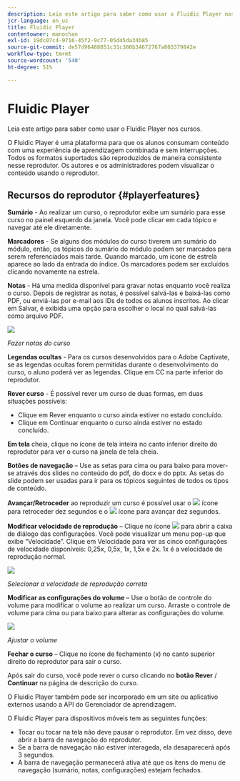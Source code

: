 ```yaml
---
description: Leia este artigo para saber como usar o Fluidic Player nos cursos.
jcr-language: en_us
title: Fluidic Player
contentowner: manochan
exl-id: 19dc07c4-9716-45f2-9c77-05d45da34b85
source-git-commit: de57d96488851c31c380b34672767a803379842e
workflow-type: tm+mt
source-wordcount: '540'
ht-degree: 51%

---
```


# Fluidic Player

Leia este artigo para saber como usar o Fluidic Player nos cursos.

O Fluidic Player é uma plataforma para que os alunos consumam conteúdo com uma experiência de aprendizagem combinada e sem interrupções. Todos os formatos suportados são reproduzidos de maneira consistente nesse reprodutor. Os autores e os administradores podem visualizar o conteúdo usando o reprodutor.

## Recursos do reprodutor {#playerfeatures}

<!--![](assets/fluidicplayer-callout.png)-->

**Sumário** - Ao realizar um curso, o reprodutor exibe um sumário para esse curso no painel esquerdo da janela. Você pode clicar em cada tópico e navegar até ele diretamente.

**Marcadores** - Se alguns dos módulos do curso tiverem um sumário do módulo, então, os tópicos do sumário do módulo podem ser marcados para serem referenciados mais tarde. Quando marcado, um ícone de estrela aparece ao lado da entrada do índice. Os marcadores podem ser excluídos clicando novamente na estrela.

**Notas** - Há uma medida disponível para gravar notas enquanto você realiza o curso. Depois de registrar as notas, é possível salvá-las e baixá-las como PDF, ou enviá-las por e-mail aos IDs de todos os alunos inscritos. Ao clicar em Salvar, é exibida uma opção para escolher o local no qual salvá-las como arquivo PDF.

![](assets/notes.png)

*Fazer notas do curso*

**Legendas ocultas** - Para os cursos desenvolvidos para o Adobe Captivate, se as legendas ocultas forem permitidas durante o desenvolvimento do curso, o aluno poderá ver as legendas. Clique em CC na parte inferior do reprodutor.

**Rever curso** - É possível rever um curso de duas formas, em duas situações possíveis:

* Clique em Rever enquanto o curso ainda estiver no estado concluído.
* Clique em Continuar enquanto o curso ainda estiver no estado concluído.

**Em tela** cheia, clique no ícone de tela inteira no canto inferior direito do reprodutor para ver o curso na janela de tela cheia.

**Botões de navegação** – Use as setas para cima ou para baixo para mover-se através dos slides no conteúdo do pdf, do docx e do pptx. As setas do slide podem ser usadas para ir para os tópicos seguintes de todos os tipos de conteúdo.

**Avançar/Retroceder** ao reproduzir um curso é possível usar o ![](assets/asset-1.png) ícone para retroceder dez segundos e o  ![](assets/assets-2.png) ícone para avançar dez segundos.

**Modificar velocidade de reprodução** – Clique no ícone ![](assets/speedicon.png) para abrir a caixa de diálogo das configurações. Você pode visualizar um menu pop-up que exibe “Velocidade”. Clique em Velocidade para ver as cinco configurações de velocidade disponíveis: 0,25x, 0,5x, 1x, 1,5x e 2x. 1x é a velocidade de reprodução normal.

![](assets/speedvariants.png)

*Selecionar a velocidade de reprodução correta*

**Modificar as configurações do volume** – Use o botão de controle do volume para modificar o volume ao realizar um curso. Arraste o controle de volume para cima ou para baixo para alterar as configurações do volume.

![](assets/volumecontrol.png)

*Ajustar o volume*

**Fechar o curso** – Clique no ícone de fechamento (x) no canto superior direito do reprodutor para sair o curso.

Após sair do curso, você pode rever o curso clicando no **botão Rever** / **Continuar** na página de descrição do curso.

O Fluidic Player também pode ser incorporado em um site ou aplicativo externos usando a API do Gerenciador de aprendizagem.

O Fluidic Player para dispositivos móveis tem as seguintes funções:

* Tocar ou tocar na tela não deve pausar o reprodutor. Em vez disso, deve abrir a barra de navegação do reprodutor.
* Se a barra de navegação não estiver interageda, ela desaparecerá após 3 segundos.
* A barra de navegação permanecerá ativa até que os itens do menu de navegação (sumário, notas, configurações) estejam fechados.
